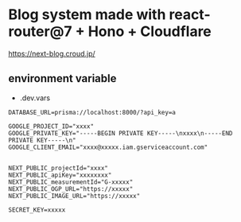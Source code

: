# Blog system made with react-router@7 + Hono + Cloudflare

https://next-blog.croud.jp/

## environment variable

- .dev.vars

```env
DATABASE_URL=prisma://localhost:8000/?api_key=a

GOOGLE_PROJECT_ID="xxxx"
GOOGLE_PRIVATE_KEY="-----BEGIN PRIVATE KEY-----\nxxxx\n-----END PRIVATE KEY-----\n"
GOOGLE_CLIENT_EMAIL="xxxx@xxxxx.iam.gserviceaccount.com"


NEXT_PUBLIC_projectId="xxxx"
NEXT_PUBLIC_apiKey="xxxxxxxx"
NEXT_PUBLIC_measurementId="G-xxxxx"
NEXT_PUBLIC_OGP_URL="https://xxxxx"
NEXT_PUBLIC_IMAGE_URL="https://xxxxx"

SECRET_KEY=xxxxx
```
